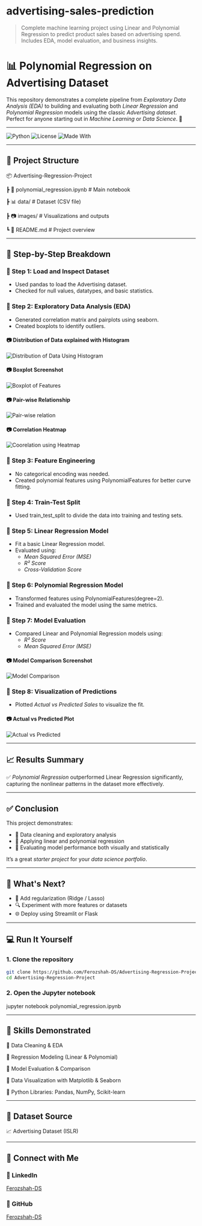 # advertising-sales-prediction
> Complete machine learning project using Linear and Polynomial Regression to predict product sales based on advertising spend. Includes EDA, model evaluation, and business insights.
# 📊 Polynomial Regression on Advertising Dataset

This repository demonstrates a complete pipeline from *Exploratory Data Analysis (EDA)* to building and evaluating both *Linear Regression* and *Polynomial Regression* models using the classic *Advertising dataset*.  
Perfect for anyone starting out in *Machine Learning* or *Data Science*. 🎯

---

![Python](https://img.shields.io/badge/Python-3.10-blue)
![License](https://img.shields.io/badge/License-MIT-green)
![Made With](https://img.shields.io/badge/Made%20with-Scikit--Learn-orange)

---

## 📁 Project Structure

📦 Advertising-Regression-Project


┣ 📜 polynomial_regression.ipynb     # Main notebook


┣ 📊 data/ # Dataset (CSV file)


┣ 📷 images/ # Visualizations and outputs


┗ 📄 README.md                        # Project overview

---

## 🔰 Step-by-Step Breakdown

### 📌 Step 1: Load and Inspect Dataset
- Used pandas to load the Advertising dataset.
- Checked for null values, datatypes, and basic statistics.

### 📌 Step 2: Exploratory Data Analysis (EDA)
- Generated correlation matrix and pairplots using seaborn.
- Created boxplots to identify outliers.
#### 📷 Distribution of Data explained with Histogram  
![Distribution of Data Using Histogram](Images/Data_Distribution_Histogram.png)
#### 📷 Boxplot Screenshot  
![Boxplot of Features](Images/Boxplot.png)
#### 📷 Pair-wise Relationship  
![Pair-wise relation](Images/Pair_Wise_Relationship.png)
#### 📷 Correlation Heatmap 
![Coorelation using Heatmap](Images/Coorelation_Heatmap.png)

### 📌 Step 3: Feature Engineering
- No categorical encoding was needed.
- Created polynomial features using PolynomialFeatures for better curve fitting.

### 📌 Step 4: Train-Test Split
- Used train_test_split to divide the data into training and testing sets.

### 📌 Step 5: Linear Regression Model
- Fit a basic Linear Regression model.
- Evaluated using:
  - *Mean Squared Error (MSE)*
  - *R² Score*
  - *Cross-Validation Score*

### 📌 Step 6: Polynomial Regression Model
- Transformed features using PolynomialFeatures(degree=2).
- Trained and evaluated the model using the same metrics.

### 📌 Step 7: Model Evaluation
- Compared Linear and Polynomial Regression models using:
  - *R² Score*
  - *Mean Squared Error (MSE)*

#### 📷 Model Comparison Screenshot  
![Model Comparison](Images/model_comparison.png)

### 📌 Step 8: Visualization of Predictions
- Plotted *Actual vs Predicted Sales* to visualize the fit.

#### 📷 Actual vs Predicted Plot  
![Actual vs Predicted](Images/Actual_vs_Predicted_Sales.png)

---

## 📈 Results Summary

✅ *Polynomial Regression* outperformed Linear Regression significantly, capturing the nonlinear patterns in the dataset more effectively.

---

## ✅ Conclusion

This project demonstrates:

- 🔹 Data cleaning and exploratory analysis  
- 🔹 Applying linear and polynomial regression  
- 🔹 Evaluating model performance both visually and statistically

It’s a great *starter project* for your *data science portfolio*.

---

## 📌 What's Next?

- 🔁 Add regularization (Ridge / Lasso)
- 🔍 Experiment with more features or datasets
- 🌐 Deploy using Streamlit or Flask

---

## 💻 Run It Yourself

### 1. Clone the repository

```bash
git clone https://github.com/Ferozshah-DS/Advertising-Regression-Project.git
cd Advertising-Regression-Project
```  
### 2. Open the Jupyter notebook

jupyter notebook polynomial_regression.ipynb


---

## 🧠 Skills Demonstrated

📌 Data Cleaning & EDA

📌 Regression Modeling (Linear & Polynomial)

📌 Model Evaluation & Comparison

📌 Data Visualization with Matplotlib & Seaborn

📌 Python Libraries: Pandas, NumPy, Scikit-learn



---

## 📂 Dataset Source

📈 Advertising Dataset (ISLR)


---


## 📮 Connect with Me

### 🔗 LinkedIn
[Ferozshah-DS](https://www.linkedin.com/in/feroz-shah-1a3606359/)


### 🐙 GitHub
[Ferozshah-DS](https://github.com/Ferozshah-DS)



